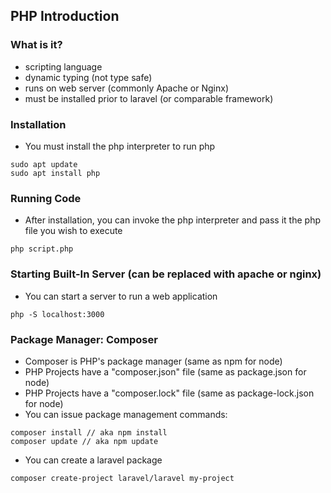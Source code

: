 ## PHP Introduction

### What is it?
* scripting language
* dynamic typing (not type safe)
* runs on web server (commonly Apache or Nginx)
* must be installed prior to laravel (or comparable framework)

### Installation
* You must install the php interpreter to run php
```
sudo apt update
sudo apt install php
```

### Running Code
* After installation, you can invoke the php interpreter and pass it the php file you wish to execute
```
php script.php
```

### Starting Built-In Server (can be replaced with apache or nginx)
* You can start a server to run a web application
```
php -S localhost:3000
```

### Package Manager: Composer
* Composer is PHP's package manager (same as npm for node)
* PHP Projects have a "composer.json" file (same as package.json for node)
* PHP Projects have a "composer.lock" file (same as package-lock.json for node)
* You can issue package management commands:
```
composer install // aka npm install
composer update // aka npm update
```
* You can create a laravel package
```
composer create-project laravel/laravel my-project
```
